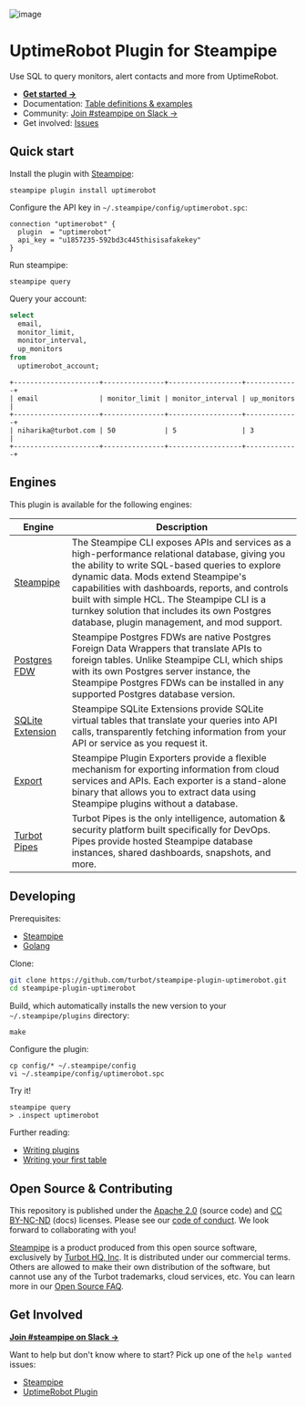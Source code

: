 ![image](https://hub.steampipe.io/images/plugins/turbot/uptimerobot-social-graphic.png)

# UptimeRobot Plugin for Steampipe

Use SQL to query monitors, alert contacts and more from UptimeRobot.

- **[Get started →](https://hub.steampipe.io/plugins/turbot/uptimerobot)**
- Documentation: [Table definitions & examples](https://hub.steampipe.io/plugins/turbot/uptimerobot/tables)
- Community: [Join #steampipe on Slack →](https://turbot.com/community/join)
- Get involved: [Issues](https://github.com/turbot/steampipe-plugin-uptimerobot/issues)

## Quick start

Install the plugin with [Steampipe](https://steampipe.io):

```shell
steampipe plugin install uptimerobot
```

Configure the API key in `~/.steampipe/config/uptimerobot.spc`:

```hcl
connection "uptimerobot" {
  plugin  = "uptimerobot"
  api_key = "u1857235-592bd3c445thisisafakekey"
}
```

Run steampipe:

```shell
steampipe query
```

Query your account:

```sql
select
  email,
  monitor_limit,
  monitor_interval,
  up_monitors
from
  uptimerobot_account;
```

```
+---------------------+---------------+------------------+-------------+
| email               | monitor_limit | monitor_interval | up_monitors |
+---------------------+---------------+------------------+-------------+
| niharika@turbot.com | 50            | 5                | 3           |
+---------------------+---------------+------------------+-------------+
```

## Engines

This plugin is available for the following engines:

| Engine        | Description
|---------------|------------------------------------------
| [Steampipe](https://steampipe.io/docs) | The Steampipe CLI exposes APIs and services as a high-performance relational database, giving you the ability to write SQL-based queries to explore dynamic data. Mods extend Steampipe's capabilities with dashboards, reports, and controls built with simple HCL. The Steampipe CLI is a turnkey solution that includes its own Postgres database, plugin management, and mod support.
| [Postgres FDW](https://steampipe.io/docs/steampipe_postgres/index) | Steampipe Postgres FDWs are native Postgres Foreign Data Wrappers that translate APIs to foreign tables. Unlike Steampipe CLI, which ships with its own Postgres server instance, the Steampipe Postgres FDWs can be installed in any supported Postgres database version.
| [SQLite Extension](https://steampipe.io/docs//steampipe_sqlite/index) | Steampipe SQLite Extensions provide SQLite virtual tables that translate your queries into API calls, transparently fetching information from your API or service as you request it.
| [Export](https://steampipe.io/docs/steampipe_export/index) | Steampipe Plugin Exporters provide a flexible mechanism for exporting information from cloud services and APIs. Each exporter is a stand-alone binary that allows you to extract data using Steampipe plugins without a database.
| [Turbot Pipes](https://turbot.com/pipes/docs) | Turbot Pipes is the only intelligence, automation & security platform built specifically for DevOps. Pipes provide hosted Steampipe database instances, shared dashboards, snapshots, and more.

## Developing

Prerequisites:

- [Steampipe](https://steampipe.io/downloads)
- [Golang](https://golang.org/doc/install)

Clone:

```sh
git clone https://github.com/turbot/steampipe-plugin-uptimerobot.git
cd steampipe-plugin-uptimerobot
```

Build, which automatically installs the new version to your `~/.steampipe/plugins` directory:

```
make
```

Configure the plugin:

```
cp config/* ~/.steampipe/config
vi ~/.steampipe/config/uptimerobot.spc
```

Try it!

```
steampipe query
> .inspect uptimerobot
```

Further reading:

- [Writing plugins](https://steampipe.io/docs/develop/writing-plugins)
- [Writing your first table](https://steampipe.io/docs/develop/writing-your-first-table)

## Open Source & Contributing

This repository is published under the [Apache 2.0](https://www.apache.org/licenses/LICENSE-2.0) (source code) and [CC BY-NC-ND](https://creativecommons.org/licenses/by-nc-nd/2.0/) (docs) licenses. Please see our [code of conduct](https://github.com/turbot/.github/blob/main/CODE_OF_CONDUCT.md). We look forward to collaborating with you!

[Steampipe](https://steampipe.io) is a product produced from this open source software, exclusively by [Turbot HQ, Inc](https://turbot.com). It is distributed under our commercial terms. Others are allowed to make their own distribution of the software, but cannot use any of the Turbot trademarks, cloud services, etc. You can learn more in our [Open Source FAQ](https://turbot.com/open-source).

## Get Involved

**[Join #steampipe on Slack →](https://turbot.com/community/join)**

Want to help but don't know where to start? Pick up one of the `help wanted` issues:

- [Steampipe](https://github.com/turbot/steampipe/labels/help%20wanted)
- [UptimeRobot Plugin](https://github.com/turbot/steampipe-plugin-uptimerobot/labels/help%20wanted)
